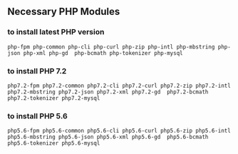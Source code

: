 ## Necessary PHP Modules

### to install latest PHP version

````
php-fpm php-common php-cli php-curl php-zip php-intl php-mbstring php-json php-xml php-gd  php-bcmath php-tokenizer php-mysql  
````


### to install PHP 7.2 

````
php7.2-fpm php7.2-common php7.2-cli php7.2-curl php7.2-zip php7.2-intl php7.2-mbstring php7.2-json php7.2-xml php7.2-gd  php7.2-bcmath php7.2-tokenizer php7.2-mysql 
````


### to install PHP 5.6 

````
php5.6-fpm php5.6-common php5.6-cli php5.6-curl php5.6-zip php5.6-intl php5.6-mbstring php5.6-json php5.6-xml php5.6-gd  php5.6-bcmath php5.6-tokenizer php5.6-mysql 
````

